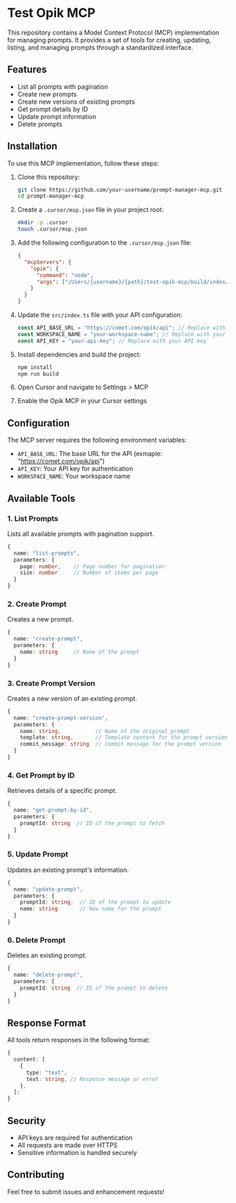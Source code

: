 # Test Opik MCP

This repository contains a Model Context Protocol (MCP) implementation for managing prompts. It provides a set of tools for creating, updating, listing, and managing prompts through a standardized interface.

## Features

- List all prompts with pagination
- Create new prompts
- Create new versions of existing prompts
- Get prompt details by ID
- Update prompt information
- Delete prompts

## Installation

To use this MCP implementation, follow these steps:

1. Clone this repository:

   ```bash
   git clone https://github.com/your-username/prompt-manager-mcp.git
   cd prompt-manager-mcp
   ```

2. Create a `.cursor/msp.json` file in your project root:

   ```bash
   mkdir -p .cursor
   touch .cursor/msp.json
   ```

3. Add the following configuration to the `.cursor/msp.json` file:

   ```json
   {
     "mcpServers": {
       "opik": {
         "command": "node",
         "args": ["/Users/{username}/{path}/test-opik-mcp/build/index.js"]
       }
     }
   }
   ```

4. Update the `src/index.ts` file with your API configuration:

   ```typescript
   const API_BASE_URL = "https://comet.com/opik/api"; // Replace with your API URL
   const WORKSPACE_NAME = "your-workspace-name"; // Replace with your workspace name
   const API_KEY = "your-api-key"; // Replace with your API key
   ```

5. Install dependencies and build the project:

   ```bash
   npm install
   npm run build
   ```

6. Open Cursor and navigate to Settings > MCP

7. Enable the Opik MCP in your Cursor settings

## Configuration

The MCP server requires the following environment variables:

- `API_BASE_URL`: The base URL for the API (exmaple: "https://comet.com/opik/api")
- `API_KEY`: Your API key for authentication
- `WORKSPACE_NAME`: Your workspace name

## Available Tools

### 1. List Prompts

Lists all available prompts with pagination support.

```typescript
{
  name: "list-prompts",
  parameters: {
    page: number,    // Page number for pagination
    size: number     // Number of items per page
  }
}
```

### 2. Create Prompt

Creates a new prompt.

```typescript
{
  name: "create-prompt",
  parameters: {
    name: string     // Name of the prompt
  }
}
```

### 3. Create Prompt Version

Creates a new version of an existing prompt.

```typescript
{
  name: "create-prompt-version",
  parameters: {
    name: string,           // Name of the original prompt
    template: string,       // Template content for the prompt version
    commit_message: string  // Commit message for the prompt version
  }
}
```

### 4. Get Prompt by ID

Retrieves details of a specific prompt.

```typescript
{
  name: "get-prompt-by-id",
  parameters: {
    promptId: string  // ID of the prompt to fetch
  }
}
```

### 5. Update Prompt

Updates an existing prompt's information.

```typescript
{
  name: "update-prompt",
  parameters: {
    promptId: string,  // ID of the prompt to update
    name: string       // New name for the prompt
  }
}
```

### 6. Delete Prompt

Deletes an existing prompt.

```typescript
{
  name: "delete-prompt",
  parameters: {
    promptId: string  // ID of the prompt to delete
  }
}
```

## Response Format

All tools return responses in the following format:

```typescript
{
  content: [
    {
      type: "text",
      text: string, // Response message or error
    },
  ];
}
```

## Security

- API keys are required for authentication
- All requests are made over HTTPS
- Sensitive information is handled securely

## Contributing

Feel free to submit issues and enhancement requests!
